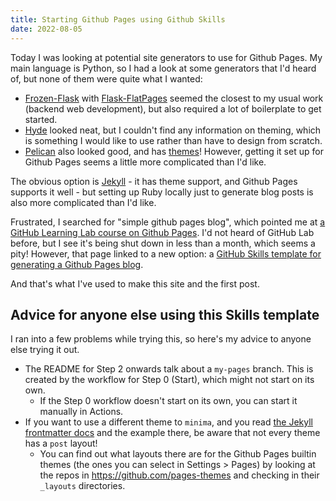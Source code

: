 ```yaml
---
title: Starting Github Pages using Github Skills
date: 2022-08-05
---
```


Today I was looking at potential site generators to use for Github Pages. My main language is Python, so I had a look at some generators that I'd heard of, but none of them were quite what I wanted:

* [Frozen-Flask](https://pythonhosted.org/Frozen-Flask/) with [Flask-FlatPages](https://pythonhosted.org/Flask-FlatPages/) seemed the closest to my usual work (backend web development), but also required a lot of boilerplate to get started.
* [Hyde](http://hyde.github.io/) looked neat, but I couldn't find any information on theming, which is something I would like to use rather than have to design from scratch.
* [Pelican](https://docs.getpelican.com/en/latest/index.html#) also looked good, and has [themes](https://docs.getpelican.com/en/latest/themes.html)! However, getting it set up for Github Pages seems a little more complicated than I'd like.

The obvious option is [Jekyll](https://jekyllrb.com/) - it has theme support, and Github Pages supports it well - but setting up Ruby locally just to generate blog posts is also more complicated than I'd like.

Frustrated, I searched for "simple github pages blog", which pointed me at [a GitHub Learning Lab course on Github Pages](https://lab.github.com/githubtraining/github-pages). I'd not heard of GitHub Lab before, but I see it's being shut down in less than a month, which seems a pity! However, that page linked to a new option: a [GitHub Skills template for generating a Github Pages blog](https://github.com/skills/github-pages).

And that's what I've used to make this site and the first post.

## Advice for anyone else using this Skills template

I ran into a few problems while trying this, so here's my advice to anyone else trying it out.

* The README for Step 2 onwards talk about a `my-pages` branch. This is created by the workflow for Step 0 (Start), which might not start on its own.
  * If the Step 0 workflow doesn't start on its own, you can start it manually in Actions.
* If you want to use a different theme to `minima`, and you read [the Jekyll frontmatter docs](https://jekyllrb.com/docs/front-matter/) and the example there, be aware that not every theme has a `post` layout!
  * You can find out what layouts there are for the Github Pages builtin themes (the ones you can select in Settings > Pages) by looking at the repos in https://github.com/pages-themes and checking in their `_layouts` directories.
